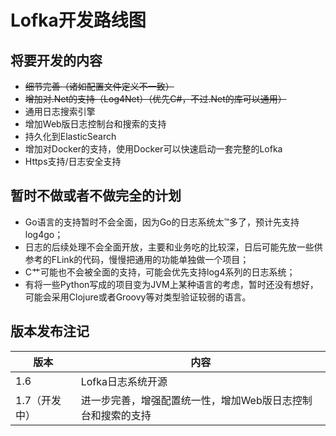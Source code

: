 # Lofka开发路线图


## 将要开发的内容

- ~~细节完善（诸如配置文件定义不一致）~~
- ~~增加对.Net的支持（Log4Net）（优先C#，不过.Net的库可以通用）~~
- 通用日志搜索引擎
- 增加Web版日志控制台和搜索的支持
- 持久化到ElasticSearch
- 增加对Docker的支持，使用Docker可以快速启动一套完整的Lofka
- Https支持/日志安全支持

## 暂时不做或者不做完全的计划

- Go语言的支持暂时不会全面，因为Go的日志系统太™多了，预计先支持log4go；
- 日志的后续处理不会全面开放，主要和业务吃的比较深，日后可能先放一些供参考的FLink的代码，慢慢把通用的功能单独做一个项目；
- C艹可能也不会被全面的支持，可能会优先支持log4系列的日志系统；
- 有将一些Python写成的项目变为JVM上某种语言的考虑，暂时还没有想好，可能会采用Clojure或者Groovy等对类型验证较弱的语言。

## 版本发布注记
|版本|内容|
|-|-|
|1.6   |Lofka日志系统开源   |
|1.7（开发中）   |进一步完善，增强配置统一性，增加Web版日志控制台和搜索的支持   |
